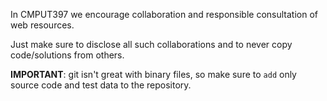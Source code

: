 In CMPUT397 we encourage collaboration and responsible consultation of web resources.

Just make sure to disclose all such collaborations and to never copy code/solutions from others.

**IMPORTANT**: git isn't great with binary files, so make sure to `add` only source code and test data to the repository.
